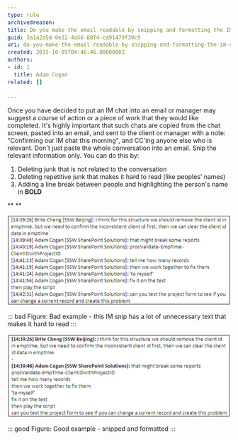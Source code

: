 ```yaml
---
type: rule
archivedreason: 
title: Do you make the email readable by snipping and formatting the IM chat?
guid: 3a1a2a5d-0e32-4a56-88f4-ca91479f30c9
uri: do-you-make-the-email-readable-by-snipping-and-formatting-the-im-chat
created: 2015-10-05T04:46:46.0000000Z
authors:
- id: 1
  title: Adam Cogan
related: []

---
```


Once you have decided to put an IM chat into an email or manager may suggest a course of action or a piece of work that they would like completed. It's highly important that such chats are copied from the chat screen, pasted into an email, and sent to the client or manager with a note: "Confirming our IM chat this morning", and CC'ing anyone else who is relevant. Don't just paste the whole conversation into an email.
Snip the relevant information only. You can do this by:


<!--endintro-->

1. Deleting junk that is not related to the conversation
2. Deleting repetitive junk that makes it hard to read (like peoples’ names)
3. Adding a line break between people and highlighting the person's name in **BOLD**


 **
** 


![](Bad-Example-of-IM-snip.jpg)


::: bad
Figure: Bad example - this IM snip has a lot of unnecessary text that makes it hard to read
:::



![](Good-Example-of-IM-snip.jpg)


::: good
Figure: Good example - snipped and formatted
:::
